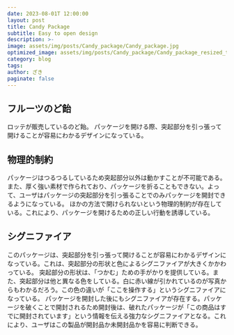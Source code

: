 ```yaml
---
date: 2023-08-01T 12:00:00
layout: post
title: Candy Package
subtitle: Easy to open design
description: >-
image: assets/img/posts/Candy_package/Candy_package.jpg
optimized_image: assets/img/posts/Candy_package/Candy_package_resized_thumbnail.jpg
category: blog
tags: 
author: ざき
paginate: false
---
```


## フルーツのど飴

ロッテが販売しているのど飴。
パッケージを開ける際、突起部分を引っ張って開けることが容易にわかるデザインになっている。


## 物理的制約

パッケージはつるつるしているため突起部分以外は動かすことが不可能である。また、厚く強い素材で作られており、パッケージを折ることもできない。よって、ユーザはパッケージの突起部分を引っ張ることでのみパッケージを開封できるようになっている。
ほかの方法で開けられないという物理的制約が存在している。これにより、パッケージを開けるための正しい行動を誘導している。

## シグニファイア

このパッケージは、突起部分を引っ張って開けることが容易にわかるデザインになっている。これは、突起部分の形状と色によるシグニファイアが大きくかかわっている。
突起部分の形状は、「つかむ」ための手がかりを提供している。また、突起部分は他と異なる色をしている。白に赤い線が引かれているのが写真からもわかるだろう。この色の違いが「ここを操作する」というシグニファイアになっている。
パッケージを開封した後にもシグニファイアが存在する。パッケージを破くことで開封されるため開封後は、破れたパッケージが「この商品はすでに開封されています」という情報を伝える強力なシグニファイアとなる。これにより、ユーザはこの製品が開封品か未開封品かを容易に判断できる。
